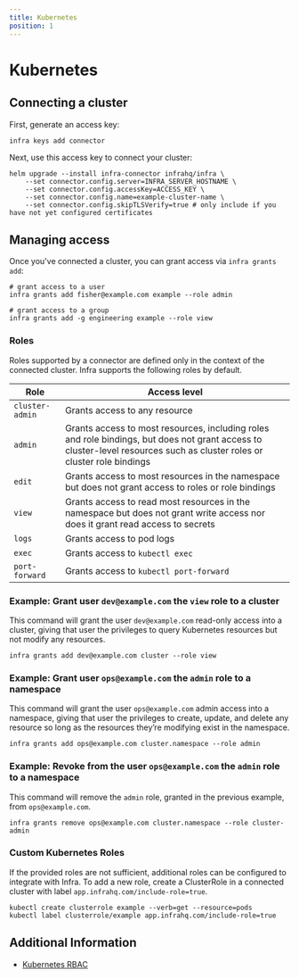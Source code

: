 ```yaml
---
title: Kubernetes
position: 1
---
```


# Kubernetes

## Connecting a cluster

First, generate an access key:

```
infra keys add connector
```

Next, use this access key to connect your cluster:

```
helm upgrade --install infra-connector infrahq/infra \
    --set connector.config.server=INFRA_SERVER_HOSTNAME \
    --set connector.config.accessKey=ACCESS_KEY \
    --set connector.config.name=example-cluster-name \
    --set connector.config.skipTLSVerify=true # only include if you have not yet configured certificates
```

## Managing access

Once you've connected a cluster, you can grant access via `infra grants add`:

```
# grant access to a user
infra grants add fisher@example.com example --role admin

# grant access to a group
infra grants add -g engineering example --role view
```

### Roles

Roles supported by a connector are defined only in the context of the connected cluster. Infra supports the following roles by default.

| Role | Access level |
| --- | --- |
| `cluster-admin` | Grants access to any resource |
| `admin` | Grants access to most resources, including roles and role bindings, but does not grant access to cluster-level resources such as cluster roles or cluster role bindings |
| `edit` | Grants access to most resources in the namespace but does not grant access to roles or role bindings
| `view` | Grants access to read most resources in the namespace but does not grant write access nor does it grant read access to secrets |
| `logs` | Grants access to pod logs |
| `exec` | Grants access to `kubectl exec` |
| `port-forward` | Grants access to `kubectl port-forward` |

### Example: Grant user `dev@example.com` the `view` role to a cluster

This command will grant the user `dev@example.com` read-only access into a cluster, giving that user the privileges to query Kubernetes resources but not modify any resources.

```
infra grants add dev@example.com cluster --role view
```

### Example: Grant user `ops@example.com` the `admin` role to a namespace

This command will grant the user `ops@example.com` admin access into a namespace, giving that user the privileges to create, update, and delete any resource so long as the resources they’re modifying exist in the namespace.

```
infra grants add ops@example.com cluster.namespace --role admin
```

### Example: Revoke from the user `ops@example.com` the `admin` role to a namespace

This command will remove the `admin` role, granted in the previous example, from `ops@example.com`.

```
infra grants remove ops@example.com cluster.namespace --role cluster-admin
```

### Custom Kubernetes Roles

If the provided roles are not sufficient, additional roles can be configured to integrate with Infra. To add a new role, create a ClusterRole in a connected cluster with label `app.infrahq.com/include-role=true`.

```
kubectl create clusterrole example --verb=get --resource=pods
kubectl label clusterrole/example app.infrahq.com/include-role=true
```

## Additional Information

- [Kubernetes RBAC](https://kubernetes.io/docs/reference/access-authn-authz/rbac/)
